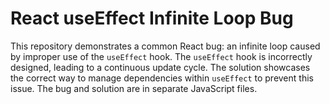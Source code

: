 # React useEffect Infinite Loop Bug

This repository demonstrates a common React bug: an infinite loop caused by improper use of the `useEffect` hook.  The `useEffect` hook is incorrectly designed, leading to a continuous update cycle.  The solution showcases the correct way to manage dependencies within `useEffect` to prevent this issue.  The bug and solution are in separate JavaScript files.